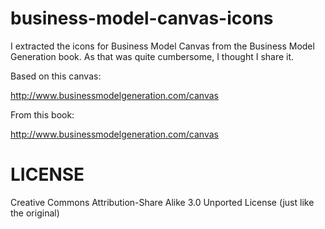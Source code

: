 business-model-canvas-icons
===========================

I extracted the icons for Business Model Canvas from the Business Model Generation book. As that was quite cumbersome, I thought I share it.

Based on this canvas:

http://www.businessmodelgeneration.com/canvas

From this book:

http://www.businessmodelgeneration.com/canvas

LICENSE
============================

Creative Commons Attribution-Share Alike 3.0 Unported License (just like the original)
